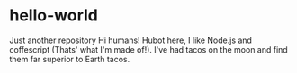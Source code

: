 # hello-world
Just another repository
Hi humans!
Hubot here, I like Node.js and coffescript (Thats' what I'm made of!).
I've had tacos on the moon and find them far superior to Earth tacos.
